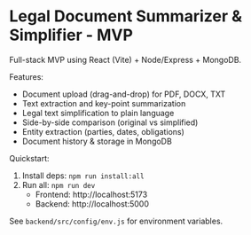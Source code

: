 # Legal Document Summarizer & Simplifier - MVP

Full-stack MVP using React (Vite) + Node/Express + MongoDB.

Features:
- Document upload (drag-and-drop) for PDF, DOCX, TXT
- Text extraction and key-point summarization
- Legal text simplification to plain language
- Side-by-side comparison (original vs simplified)
- Entity extraction (parties, dates, obligations)
- Document history & storage in MongoDB

Quickstart:
1. Install deps: `npm run install:all`
2. Run all: `npm run dev`
   - Frontend: http://localhost:5173
   - Backend:  http://localhost:5000

See `backend/src/config/env.js` for environment variables.
